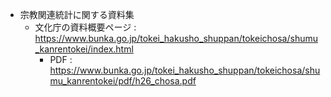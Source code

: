 - 宗教関連統計に関する資料集 
  - 文化庁の資料概要ページ : https://www.bunka.go.jp/tokei_hakusho_shuppan/tokeichosa/shumu_kanrentokei/index.html
    - PDF : https://www.bunka.go.jp/tokei_hakusho_shuppan/tokeichosa/shumu_kanrentokei/pdf/h26_chosa.pdf
